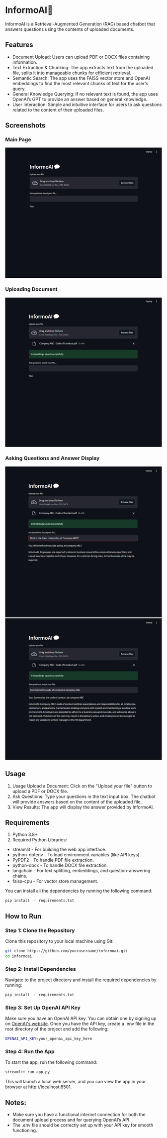 # InformoAI💬
InformoAI is a Retrieval-Augmented Generation (RAG) based chatbot that answers questions using the contents of uploaded documents.

## Features
* Document Upload: Users can upload PDF or DOCX files containing information.
* Text Extraction & Chunking: The app extracts text from the uploaded file, splits it into manageable chunks for efficient retrieval.
* Semantic Search: The app uses the FAISS vector store and OpenAI embeddings to find the most relevant chunks of text for the user's query.
* General Knowledge Querying: If no relevant text is found, the app uses OpenAI’s GPT to provide an answer based on general knowledge.
* User Interaction: Simple and intuitive interface for users to ask questions related to the content of their uploaded files.

## Screenshots
### Main Page
![Home Page](images/Screenshot%202025-01-22%20222319.png)

### Uploading Document
![Uploading Document](images/Screenshot%202025-01-22%20231049.png)

### Asking Questions and Answer Display
![Asking questions](images/Screenshot%202025-01-22%20224008.png)
![Answer](images/Screenshot%202025-01-22%20230353.png)

## Usage 
1. Usage
Upload a Document: Click on the "Upload your file" button to upload a PDF or DOCX file.
2. Ask Questions: Type your questions in the text input box. The chatbot will provide answers based on the content of the uploaded file.
3. View Results: The app will display the answer provided by InformoAI.

## Requirements
1. Python 3.8+
2. Required Python Libraries:
* streamlit - For building the web app interface.
* python-dotenv - To load environment variables (like API keys).
* PyPDF2 - To handle PDF file extraction.
* python-docx - To handle DOCX file extraction.
* langchain - For text splitting, embeddings, and question-answering chains.
* faiss-cpu - For vector store management.

You can install all the dependencies by running the following command:
```bash 
pip install -r requirements.txt
```

## How to Run
### Step 1: Clone the Repository
Clone this repository to your local machine using Git:

```bash
git clone https://github.com/yourusername/informoai.git
cd informoai
```

### Step 2: Install Dependencies
Navigate to the project directory and install the required dependencies by running:

```bash
pip install -r requirements.txt
```

### Step 3: Set Up OpenAI API Key
Make sure you have an OpenAI API key. You can obtain one by signing up on [OpenAI's website](https://openai.com/).
Once you have the API key, create a .env file in the root directory of the project and add the following:
```bash
OPENAI_API_KEY=your_openai_api_key_here
```

### Step 4: Run the App
To start the app, run the following command:
```bash
streamlit run app.py
```
This will launch a local web server, and you can view the app in your browser at http://localhost:8501.

## Notes:
* Make sure you have a functional internet connection for both the document upload process and for querying OpenAI’s API.
* The .env file should be correctly set up with your API key for smooth functioning.
